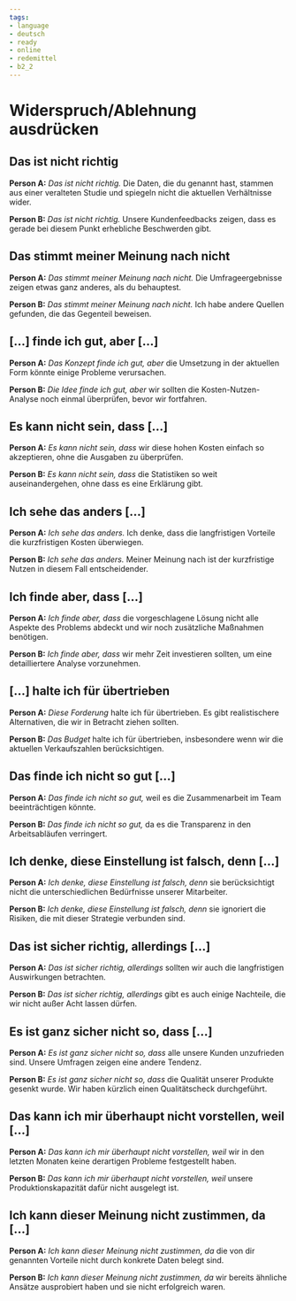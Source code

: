 ```yaml
---
tags:
- language
- deutsch
- ready
- online
- redemittel
- b2_2
---
```


# Widerspruch/Ablehnung ausdrücken

## Das ist nicht richtig

__Person A:__ _Das ist nicht richtig._ Die Daten, die du genannt hast, stammen aus einer veralteten Studie und spiegeln nicht die aktuellen Verhältnisse wider.

__Person B:__ _Das ist nicht richtig._ Unsere Kundenfeedbacks zeigen, dass es gerade bei diesem Punkt erhebliche Beschwerden gibt.

## Das stimmt meiner Meinung nach nicht

__Person A:__ _Das stimmt meiner Meinung nach nicht._ Die Umfrageergebnisse zeigen etwas ganz anderes, als du behauptest.

__Person B:__ _Das stimmt meiner Meinung nach nicht._ Ich habe andere Quellen gefunden, die das Gegenteil beweisen.

## [...] finde ich gut, aber [...]

__Person A:__ _Das Konzept finde ich gut, aber_ die Umsetzung in der aktuellen Form könnte einige Probleme verursachen.

__Person B:__ _Die Idee finde ich gut, aber_ wir sollten die Kosten-Nutzen-Analyse noch einmal überprüfen, bevor wir fortfahren.

## Es kann nicht sein, dass [...]

__Person A:__ _Es kann nicht sein, dass_ wir diese hohen Kosten einfach so akzeptieren, ohne die Ausgaben zu überprüfen.

__Person B:__ _Es kann nicht sein, dass_ die Statistiken so weit auseinandergehen, ohne dass es eine Erklärung gibt.

## Ich sehe das anders [...]

__Person A:__ _Ich sehe das anders._ Ich denke, dass die langfristigen Vorteile die kurzfristigen Kosten überwiegen.

__Person B:__ _Ich sehe das anders._ Meiner Meinung nach ist der kurzfristige Nutzen in diesem Fall entscheidender.

## Ich finde aber, dass [...]

__Person A:__ _Ich finde aber, dass_ die vorgeschlagene Lösung nicht alle Aspekte des Problems abdeckt und wir noch zusätzliche Maßnahmen benötigen.

__Person B:__ _Ich finde aber, dass_ wir mehr Zeit investieren sollten, um eine detailliertere Analyse vorzunehmen.

## [...] halte ich für übertrieben

__Person A:__ _Diese Forderung_ halte ich für übertrieben. Es gibt realistischere Alternativen, die wir in Betracht ziehen sollten.

__Person B:__ _Das Budget_ halte ich für übertrieben, insbesondere wenn wir die aktuellen Verkaufszahlen berücksichtigen.

## Das finde ich nicht so gut [...]

__Person A:__ _Das finde ich nicht so gut,_ weil es die Zusammenarbeit im Team beeinträchtigen könnte.

__Person B:__ _Das finde ich nicht so gut,_ da es die Transparenz in den Arbeitsabläufen verringert.

## Ich denke, diese Einstellung ist falsch, denn [...]

__Person A:__ _Ich denke, diese Einstellung ist falsch, denn_ sie berücksichtigt nicht die unterschiedlichen Bedürfnisse unserer Mitarbeiter.

__Person B:__ _Ich denke, diese Einstellung ist falsch, denn_ sie ignoriert die Risiken, die mit dieser Strategie verbunden sind.

## Das ist sicher richtig, allerdings [...]

__Person A:__ _Das ist sicher richtig, allerdings_ sollten wir auch die langfristigen Auswirkungen betrachten.

__Person B:__ _Das ist sicher richtig, allerdings_ gibt es auch einige Nachteile, die wir nicht außer Acht lassen dürfen.

## Es ist ganz sicher nicht so, dass [...]

__Person A:__ _Es ist ganz sicher nicht so, dass_ alle unsere Kunden unzufrieden sind. Unsere Umfragen zeigen eine andere Tendenz.

__Person B:__ _Es ist ganz sicher nicht so, dass_ die Qualität unserer Produkte gesenkt wurde. Wir haben kürzlich einen Qualitätscheck durchgeführt.

## Das kann ich mir überhaupt nicht vorstellen, weil [...]

__Person A:__ _Das kann ich mir überhaupt nicht vorstellen, weil_ wir in den letzten Monaten keine derartigen Probleme festgestellt haben.

__Person B:__ _Das kann ich mir überhaupt nicht vorstellen, weil_ unsere Produktionskapazität dafür nicht ausgelegt ist.

## Ich kann dieser Meinung nicht zustimmen, da [...]

__Person A:__ _Ich kann dieser Meinung nicht zustimmen, da_ die von dir genannten Vorteile nicht durch konkrete Daten belegt sind.

__Person B:__ _Ich kann dieser Meinung nicht zustimmen, da_ wir bereits ähnliche Ansätze ausprobiert haben und sie nicht erfolgreich waren.
